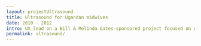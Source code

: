 ```yaml
---
layout: projectUltrasound
title: Ultrasound for Ugandan midwives
date: 2010 - 2012
intro: UX lead on a Bill & Melinda Gates-sponsored project focused on designing a low-cost ultrasound device for midwives in developing regions, specifically for women working in rural environments.
permalink: ultrasound/
---
```




